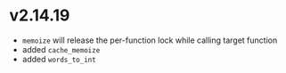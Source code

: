 # v2.14.19

* `memoize` will release the per-function lock while calling target function
* added `cache_memoize`
* added `words_to_int`
